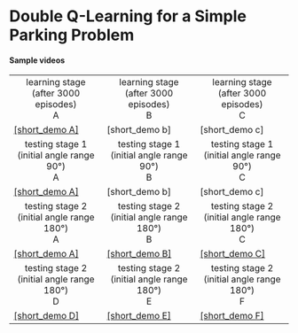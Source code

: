 # Double Q-Learning for a Simple Parking Problem
#### Sample videos
<table>
   <tr>
      <td align="center">learning stage (after 3000 episodes)<br/>A</td>
      <td align="center">learning stage (after 3000 episodes)<br/>B</td>
      <td align="center">learning stage (after 3000 episodes)<br/>C</td>      
   </tr>   
   <tr>
      <td><a href="https://github.com/pklesk/qlparking/assets/23095311/fdd1ee09-d866-4a6a-948f-3f18b7b3b2e1">[short_demo A]</a></td>
      <td>[short_demo b]</td>
      <td>[short_demo c]</td>
    </tr>
   <tr>
      <td align="center">testing stage 1 (initial angle range 90°)<br/>A</td>
      <td align="center">testing stage 1 (initial angle range 90°)<br/>B</td>
      <td align="center">testing stage 1 (initial angle range 90°)<br/>C</td>
   </tr>   
   <tr>
      <td><a href="https://github.com/pklesk/qlparking/assets/23095311/1d886842-adc5-4273-ad3e-95f6dbce12ef">[short_demo A]</a></td>
      <td>[short_demo b]</td>
      <td>[short_demo c]</td>
    </tr>    
   <tr>
      <td align="center">testing stage 2 (initial angle range 180°)<br/>A</td>
      <td align="center">testing stage 2 (initial angle range 180°)<br/>B</td>
      <td align="center">testing stage 2 (initial angle range 180°)<br/>C</td>
   </tr>   
   <tr>
      <td><a href="https://github.com/pklesk/qlparking/assets/23095311/1d886842-adc5-4273-ad3e-95f6dbce12ef">[short_demo A]</a></td>
      <td><a href="https://github.com/pklesk/qlparking/assets/23095311/a0e0400c-1062-4f77-b7dc-5d269b94d2b2">[short_demo B]</a></td>
      <td><a href="https://github.com/pklesk/qlparking/assets/23095311/1a8d0810-46b4-4134-915e-f01dcafd30e6">[short_demo C]</a></td>
    </tr>
   <tr>
      <td align="center">testing stage 2 (initial angle range 180°)<br/>D</td>
      <td align="center">testing stage 2 (initial angle range 180°)<br/>E</td>
      <td align="center">testing stage 2 (initial angle range 180°)<br/>F</td>
   </tr>   
   <tr>
      <td><a href="https://github.com/pklesk/qlparking/assets/23095311/6dfd0204-acb2-4420-97ee-e079b664d2c1">[short_demo D]</a></td>
      <td><a href="https://github.com/pklesk/qlparking/assets/23095311/50029e8c-327d-4652-8f82-b1bfbd559c5b">[short_demo E]</a></td>
      <td><a href="https://github.com/pklesk/qlparking/assets/23095311/fcb896a3-131c-4d32-b14e-ef5f66fdbf0f">[short_demo F]</a></td>
    </tr>   
</table>
